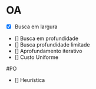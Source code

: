 # OA

- [x] Busca em largura
- [] Busca em profundidade 
- [] Busca profundidade limitade 
- [] Aprofundamento iterativo
- [] Custo Uniforme

#PO

- [] Heurística
